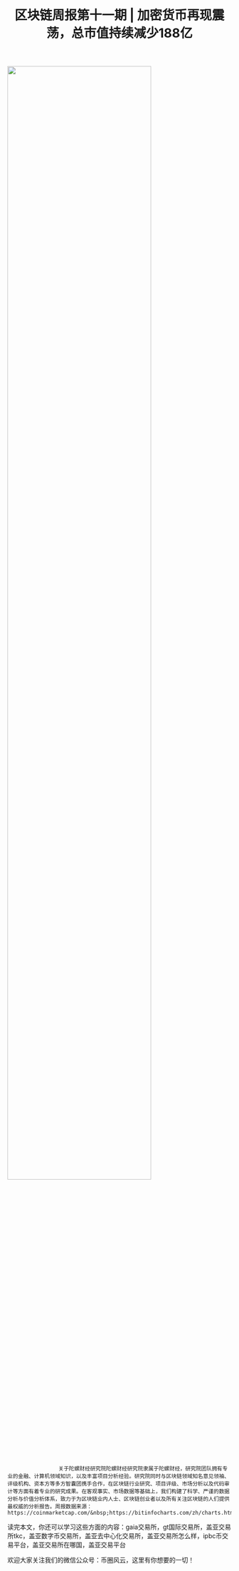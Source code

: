 ﻿---
layout: post
title: "区块链周报第十一期 | 加密货币再现震荡，总市值持续减少188亿"
description: "区块链周报第十一期 | 加密货币再现震荡，总市值持续减少188亿gaia交易所，gt国际交易所，盖亚交易所tkc，盖亚数字币交易所，盖亚去中心化交易所，盖亚交易所怎么样，ipbc币交易平台，盖亚交易所在哪国，盖亚交易平台"
tags: [盖亚交易所,区块链,tkc,买币网]
categories: [币圈风云,TKC]
---
<img src="http://utouu-web-test.oss-cn-hangzhou.aliyuncs.com/biiduuuser/1513914840372.jpg" width="80%"/>



					关于陀螺财经研究院陀螺财经研究院隶属于陀螺财经，研究院团队拥有专业的金融、计算机领域知识，以及丰富项目分析经验。研究院同时与区块链领域知名意见领袖、评级机构、资本方等多方智囊团携手合作，在区块链行业研究、项目评级、市场分析以及代码审计等方面有着专业的研究成果。在客观事实、市场数据等基础上，我们构建了科学、严谨的数据分析与价值分析体系，致力于为区块链业内人士、区块链创业者以及所有关注区块链的人们提供最权威的分析报告。周报数据来源：https://coinmarketcap.com/&nbsp;https://bitinfocharts.com/zh/charts.html&nbsp;https://cryptomiso.com/months_3.html&nbsp;https://coincheckup.com/
				

读完本文，你还可以学习这些方面的内容：gaia交易所，gt国际交易所，盖亚交易所tkc，盖亚数字币交易所，盖亚去中心化交易所，盖亚交易所怎么样，ipbc币交易平台，盖亚交易所在哪国，盖亚交易平台


欢迎大家关注我们的微信公众号：币圈风云，这里有你想要的一切！